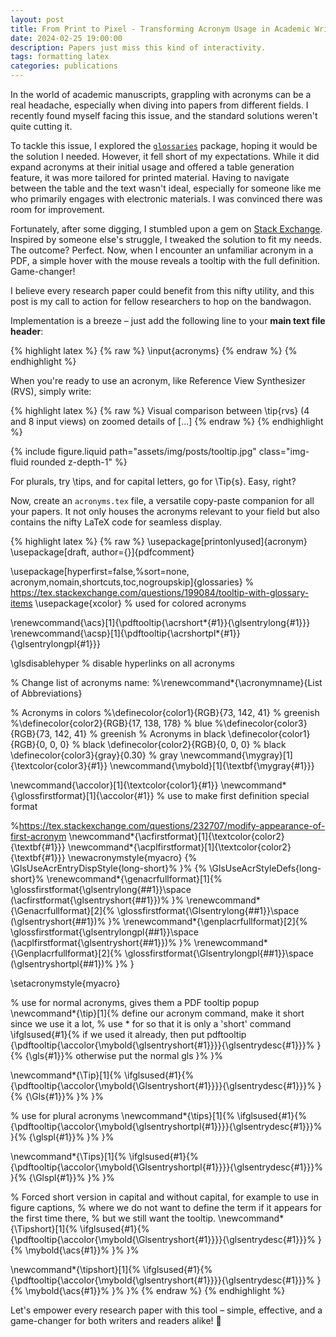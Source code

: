 ```yaml
---
layout: post
title: From Print to Pixel - Transforming Acronym Usage in Academic Writing
date: 2024-02-25 19:00:00
description: Papers just miss this kind of interactivity.
tags: formatting latex
categories: publications
---
```


In the world of academic manuscripts, grappling with acronyms can be a real headache, especially when diving into papers from different fields. I recently found myself facing this issue, and the standard solutions weren't quite cutting it.

To tackle this issue, I explored the [`glossaries`](https://fr.overleaf.com/learn/latex/Glossaries) package, hoping it would be the solution I needed. However, it fell short of my expectations. While it did expand acronyms at their initial usage and offered a table generation feature, it was more tailored for printed material. Having to navigate between the table and the text wasn't ideal, especially for someone like me who primarily engages with electronic materials. I was convinced there was room for improvement.

Fortunately, after some digging, I stumbled upon a gem on [Stack Exchange](https://tex.stackexchange.com/questions/199084/tooltip-with-glossary-items). Inspired by someone else's struggle, I tweaked the solution to fit my needs. The outcome? Perfect. Now, when I encounter an unfamiliar acronym in a PDF, a simple hover with the mouse reveals a tooltip with the full definition. Game-changer!

I believe every research paper could benefit from this nifty utility, and this post is my call to action for fellow researchers to hop on the bandwagon.

Implementation is a breeze – just add the following line to your **main text file header**:

{% highlight latex %}
{% raw %}
\input{acronyms}
{% endraw %}
{% endhighlight %}

When you're ready to use an acronym, like Reference View Synthesizer (RVS), simply write:

{% highlight latex %}
{% raw %}
Visual comparison between \tip{rvs} (4 and 8 input views) on zoomed details of [...]
{% endraw %}
{% endhighlight %}

{% include figure.liquid path="assets/img/posts/tooltip.jpg" class="img-fluid rounded z-depth-1" %}

For plurals, try \tips, and for capital letters, go for \Tip\{s\}. Easy, right?

Now, create an `acronyms.tex` file, a versatile copy-paste companion for all your papers. It not only houses the acronyms relevant to your field but also contains the nifty LaTeX code for seamless display.

{% highlight latex %}
{% raw %}
\usepackage[printonlyused]{acronym}
\usepackage[draft, author={}]{pdfcomment}

\usepackage[hyperfirst=false,%sort=none,
acronym,nomain,shortcuts,toc,nogroupskip]{glossaries}
% https://tex.stackexchange.com/questions/199084/tooltip-with-glossary-items
\usepackage{xcolor} % used for colored acronyms

\renewcommand{\acs}[1]{\pdftooltip{\acrshort*{#1}}{\glsentrylong{#1}}}
\renewcommand{\acsp}[1]{\pdftooltip{\acrshortpl*{#1}}{\glsentrylongpl{#1}}}

\glsdisablehyper % disable hyperlinks on all acronyms

% Change list of acronyms name:
%\renewcommand*{\acronymname}{List of Abbreviations}

% Acronyms in colors
%\definecolor{color1}{RGB}{73, 142, 41}  % greenish
%\definecolor{color2}{RGB}{17, 138, 178} % blue
%\definecolor{color3}{RGB}{73, 142, 41}  % greenish
% Acronyms in black
\definecolor{color1}{RGB}{0, 0, 0} % black
\definecolor{color2}{RGB}{0, 0, 0} % black
\definecolor{color3}{gray}{0.30}   % gray
\newcommand{\mygray}[1]{\textcolor{color3}{#1}}
\newcommand{\mybold}[1]{\textbf{\mygray{#1}}}

\newcommand{\accolor}[1]{\textcolor{color1}{#1}}
\newcommand*{\glossfirstformat}[1]{\accolor{#1}} % use to make first definition special format

%https://tex.stackexchange.com/questions/232707/modify-appearance-of-first-acronym
\newcommand*{\acfirstformat}[1]{\textcolor{color2}{\textbf{#1}}}
\newcommand*{\acplfirstformat}[1]{\textcolor{color2}{\textbf{#1}}}
\newacronymstyle{myacro}
{%
  \GlsUseAcrEntryDispStyle{long-short}%
}%
{%
  \GlsUseAcrStyleDefs{long-short}%
  \renewcommand*{\genacrfullformat}[1]{%
   \glossfirstformat{\glsentrylong{##1}}\space
   (\acfirstformat{\glsentryshort{##1}})%
  }%
  \renewcommand*{\Genacrfullformat}[2]{%
   \glossfirstformat{\Glsentrylong{##1}}\space
   (\glsentryshort{##1})%
  }%
  \renewcommand*{\genplacrfullformat}[2]{%
   \glossfirstformat{\glsentrylongpl{##1}}\space
   (\acplfirstformat{\glsentryshort{##1}})%
  }%
  \renewcommand*{\Genplacrfullformat}[2]{%
   \glossfirstformat{\Glsentrylongpl{##1}}\space
   (\glsentryshortpl{##1})%
  }%
}

\setacronymstyle{myacro}

% use for normal acronyms, gives them a PDF tooltip popup
\newcommand*{\tip}[1]{%  define our acronym command,  make it short since we use it a lot,
                      %  use * for so that it is only a 'short' command
    \ifglsused{#1}{% if we used it already, then put pdftooltip
      {\pdftooltip{\accolor{\mybold{\glsentryshort{#1}}}}{\glsentrydesc{#1}}}%
    }{%
      {\gls{#1}}% otherwise put the normal gls
    }%
}%

\newcommand*{\Tip}[1]{%
    \ifglsused{#1}{%
      {\pdftooltip{\accolor{\mybold{\Glsentryshort{#1}}}}{\glsentrydesc{#1}}}%
    }{%
      {\Gls{#1}}%
    }%
}%

% use for plural acronyms
\newcommand*{\tips}[1]{%
    \ifglsused{#1}{%
      {\pdftooltip{\accolor{\mybold{\glsentryshortpl{#1}}}}{\glsentrydesc{#1}}}%
    }{%
      {\glspl{#1}}%
    }%
}%

\newcommand*{\Tips}[1]{%
    \ifglsused{#1}{%
      {\pdftooltip{\accolor{\mybold{\Glsentryshortpl{#1}}}}{\glsentrydesc{#1}}}%
    }{%
      {\Glspl{#1}}%
    }%
}%

% Forced short version in capital and without capital, for example to use in figure captions,
% where we do not want to define the term if it appears for the first time there,
% but we still want the tooltip.
\newcommand*{\Tipshort}[1]{%
    \ifglsused{#1}{%
      {\pdftooltip{\accolor{\mybold{\Glsentryshort{#1}}}}{\glsentrydesc{#1}}}%
    }{%
      \mybold{\acs{#1}}%
    }%
}%

\newcommand*{\tipshort}[1]{%
    \ifglsused{#1}{%
      {\pdftooltip{\accolor{\mybold{\glsentryshort{#1}}}}{\glsentrydesc{#1}}}%
    }{%
      \mybold{\acs{#1}}%
    }%
}%
{% endraw %}
{% endhighlight %}

Let's empower every research paper with this tool – simple, effective, and a game-changer for both writers and readers alike! 🚀
